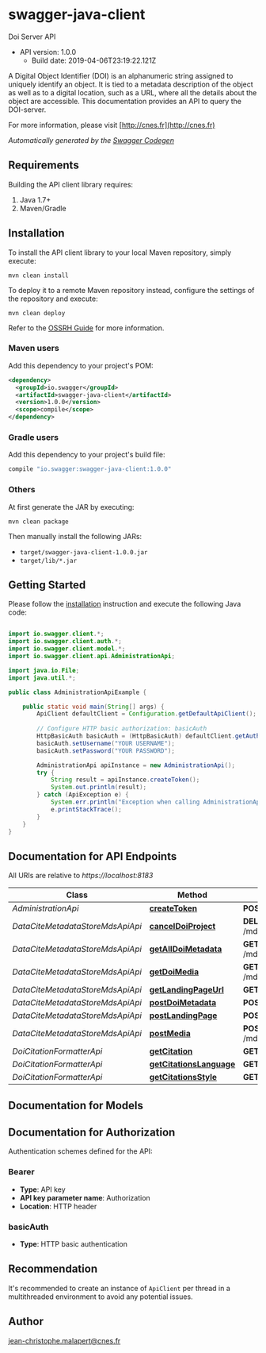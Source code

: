 # swagger-java-client

Doi Server API
- API version: 1.0.0
  - Build date: 2019-04-06T23:19:22.121Z

A Digital Object Identifier (DOI) is an alphanumeric string assigned to uniquely identify an object. It is tied to a metadata description of the object as well as to a digital location, such as a URL, where all the details about the object are accessible. This documentation provides an API to query the DOI-server.

  For more information, please visit [http://cnes.fr](http://cnes.fr)

*Automatically generated by the [Swagger Codegen](https://github.com/swagger-api/swagger-codegen)*


## Requirements

Building the API client library requires:
1. Java 1.7+
2. Maven/Gradle

## Installation

To install the API client library to your local Maven repository, simply execute:

```shell
mvn clean install
```

To deploy it to a remote Maven repository instead, configure the settings of the repository and execute:

```shell
mvn clean deploy
```

Refer to the [OSSRH Guide](http://central.sonatype.org/pages/ossrh-guide.html) for more information.

### Maven users

Add this dependency to your project's POM:

```xml
<dependency>
  <groupId>io.swagger</groupId>
  <artifactId>swagger-java-client</artifactId>
  <version>1.0.0</version>
  <scope>compile</scope>
</dependency>
```

### Gradle users

Add this dependency to your project's build file:

```groovy
compile "io.swagger:swagger-java-client:1.0.0"
```

### Others

At first generate the JAR by executing:

```shell
mvn clean package
```

Then manually install the following JARs:

* `target/swagger-java-client-1.0.0.jar`
* `target/lib/*.jar`

## Getting Started

Please follow the [installation](#installation) instruction and execute the following Java code:

```java

import io.swagger.client.*;
import io.swagger.client.auth.*;
import io.swagger.client.model.*;
import io.swagger.client.api.AdministrationApi;

import java.io.File;
import java.util.*;

public class AdministrationApiExample {

    public static void main(String[] args) {
        ApiClient defaultClient = Configuration.getDefaultApiClient();
        
        // Configure HTTP basic authorization: basicAuth
        HttpBasicAuth basicAuth = (HttpBasicAuth) defaultClient.getAuthentication("basicAuth");
        basicAuth.setUsername("YOUR USERNAME");
        basicAuth.setPassword("YOUR PASSWORD");

        AdministrationApi apiInstance = new AdministrationApi();
        try {
            String result = apiInstance.createToken();
            System.out.println(result);
        } catch (ApiException e) {
            System.err.println("Exception when calling AdministrationApi#createToken");
            e.printStackTrace();
        }
    }
}

```

## Documentation for API Endpoints

All URIs are relative to *https://localhost:8183*

Class | Method | HTTP request | Description
------------ | ------------- | ------------- | -------------
*AdministrationApi* | [**createToken**](docs/AdministrationApi.md#createToken) | **POST** /admin/token | 
*DataCiteMetadataStoreMdsApiApi* | [**cancelDoiProject**](docs/DataCiteMetadataStoreMdsApiApi.md#cancelDoiProject) | **DELETE** /mds/metadata/{prefix}/{project}/{doi_name} | 
*DataCiteMetadataStoreMdsApiApi* | [**getAllDoiMetadata**](docs/DataCiteMetadataStoreMdsApiApi.md#getAllDoiMetadata) | **GET** /mds/metadata/{prefix}/{project}/{doi_name} | 
*DataCiteMetadataStoreMdsApiApi* | [**getDoiMedia**](docs/DataCiteMetadataStoreMdsApiApi.md#getDoiMedia) | **GET** /mds/media/{prefix}/{project}/{doi_name} | 
*DataCiteMetadataStoreMdsApiApi* | [**getLandingPageUrl**](docs/DataCiteMetadataStoreMdsApiApi.md#getLandingPageUrl) | **GET** /mds/dois/{prefix}/{project}/{doi_name} | 
*DataCiteMetadataStoreMdsApiApi* | [**postDoiMetadata**](docs/DataCiteMetadataStoreMdsApiApi.md#postDoiMetadata) | **POST** /mds/metadata | 
*DataCiteMetadataStoreMdsApiApi* | [**postLandingPage**](docs/DataCiteMetadataStoreMdsApiApi.md#postLandingPage) | **POST** /mds/dois | 
*DataCiteMetadataStoreMdsApiApi* | [**postMedia**](docs/DataCiteMetadataStoreMdsApiApi.md#postMedia) | **POST** /mds/media/{prefix}/{project}/{doi_name} | 
*DoiCitationFormatterApi* | [**getCitation**](docs/DoiCitationFormatterApi.md#getCitation) | **GET** /citation/format | 
*DoiCitationFormatterApi* | [**getCitationsLanguage**](docs/DoiCitationFormatterApi.md#getCitationsLanguage) | **GET** /citation/language | 
*DoiCitationFormatterApi* | [**getCitationsStyle**](docs/DoiCitationFormatterApi.md#getCitationsStyle) | **GET** /citation/style | 


## Documentation for Models



## Documentation for Authorization

Authentication schemes defined for the API:
### Bearer

- **Type**: API key
- **API key parameter name**: Authorization
- **Location**: HTTP header

### basicAuth

- **Type**: HTTP basic authentication


## Recommendation

It's recommended to create an instance of `ApiClient` per thread in a multithreaded environment to avoid any potential issues.

## Author

jean-christophe.malapert@cnes.fr


